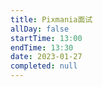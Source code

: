```yaml
---
title: Pixmania面试
allDay: false
startTime: 13:00
endTime: 13:30
date: 2023-01-27
completed: null
---
```

